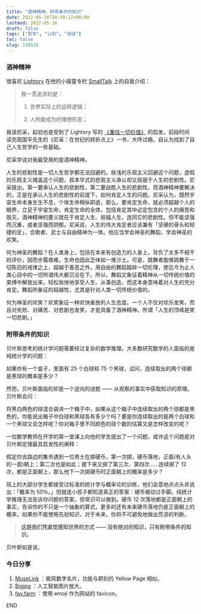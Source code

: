 ```yaml
---
title: "酒神精神、附带条件的知识"
date: 2022-05-16T18:59:22+08:00
lastmod: 2022-05-16
draft: false
tags: ["哲学", "认知", "阅读"]
toc: false
slug: 220516
---
```


### 酒神精神

很喜欢 [Lightory](https://jike.city/lightory) 在他的小报童专栏 [SmallTalk](https://xiaobot.net/p/smalltalk) 上的自我介绍：

> 我一贯追求的是：
>
> 1. 世界实际上的运转逻辑；
>
> 2. 人所能成为的理想形态；

我读尼采，起初也是受到了 Lightory 写的 [《重估一切价值》](https://mp.weixin.qq.com/s/jgMeOT6Xaxxk9KID6TiaEQ) 的启发。前段时间读完周国平先生的《尼采：在世纪的转折点上》一书，大呼过瘾。自认为找到了自己人生哲学的一些基础。

尼采学说对我最受用的是酒神精神。

人生的悲剧性是一切人生哲学都无法回避的。肤浅的乐观主义回避这个问题，虚假的乐观主义掩盖这个问题，叔本华式的悲观主义承认却又屈服于人生的悲剧性。尼采提出，第一要承认人生的悲剧性，第二要战胜人生的悲剧性。而酒神精神要解决的，正是在承认人生的悲剧性的前提下，如何肯定人生的问题。尼采认为，既然宇宙生命本身生生不息，个体生命稍纵即逝，那么，要肯定生命，就必须超越个人的眼界，立足于宇宙生命，肯定生命的全体，包括肯定其中必定包含的个人的痛苦和毁灭。酒神精神的要义就在于肯定人生、祝福人生，连同它的悲剧性。但不能坚强而沉重，或者坚强而阴郁。尼采说，人生的伟大肯定者应该兼有「坚硬的骨头和轻捷的足」，合歌者、武士与自由精神为一体。他应当学会神圣的舞蹈，学会神圣的欢笑。

何为神圣的舞蹈？在人类身上，包括在本来有创造力的人身上，背负了太多不相干的评价，因而步履艰难，生命也因此乏味如一堆沙土。可是，跳舞者能够跳舞于一切陈旧的戒律之上，超越于善恶之外，用自由的舞蹈踏碎一切伦理，使迄今为止人类心目中的一切所谓伟大都沉沦在下。所以，舞蹈又象征着精神从一切传统价值的束缚中解放出来，轻松愉快地享受人生、从事创造，而这本身意味着对人生的充分肯定。舞蹈所象征的超越性，尤其是针对人类一切传统价值的。

何为神圣的欢笑？欢笑象征一种欢快豪放的人生态度。一个人不仅对欢乐发笑，而且对失败、对痛苦、对悲剧也发笑，才是具备了酒神精神。所谓「人生的顶峰是笑一切悲剧。」

### 附带条件的知识

贝叶斯思考的统计学问题需要经过复杂的数学推理。大多数研究数学的人面临的是纯统计学的问题：

如果你有一个盒子，里面有 25 个白球和 75 个黑球，试问，连续取出的两个球都是黑球的概率是多少？

然而，贝叶斯面临的却是一个逆向的谜题 —— 从观察的事实中获取知识的原理。贝叶斯会问：

将黑白两色的球混合装进一个箱子中，如果从这个箱子中连续取出的两个球都是黑色的，你能说出箱子中白球和黑球各有多少个吗？要是你连续取出的是两个白球和一个黑球又会怎样呢？你对箱子里不同颜色的球个数的估算又是怎样改变的呢？

一位数学教师在开学的第一堂课上向他的学生提出了一个问题，或许这个问题是对贝叶斯定理最具启发性的阐释：

假定你去路边的集市遇到一位男士在掷硬币，第一次掷，硬币落地，正面(有人头的一面)朝上；第二次也是如此；接下来又掷了第三次、第四次……连续掷了 12 次，都是正面朝上，那么他下一次掷硬币时正面朝上的概率是多少？

班上的大部分学生都接受过标准的统计学与概率论的训练，他们会意地点点头并说出：「概率为 50％。」但就连小孩子都知道真正的答案：硬币被动过手脚。纯统计学推理无法告诉你问题的答案，但常识可以做到。硬币 12 次落地都是正面朝上的事实，告诉你的不只是一个抽象的算式，更多的还有未来硬币落地仍是正面朝上的概率。如果你不能使用先验知识，对于未来，你将不可避免地做出荒谬的判断。

> **这是我们凭直觉感知世界的方式 —— 没有绝对的知识，只有附带条件的知识。**

贝叶斯如是说。

### 今日分享

1.  [MuseLink](https://muselink.cc/) ：极简数字名片，功能与即刻的 Yellow Page 相似。
2.  [Bigjpg](https://bigjpg.com/) ：人工智能图片放大。
3.  [fav.farm](https://fav.farm/) ：使用 emoji 作为网站的 favicon。

END
